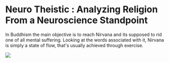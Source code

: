 # Neuro Theistic : Analyzing Religion From a Neuroscience Standpoint

In Buddhism the main objective is to reach Nirvana and its supposed to rid one of all mental suffering. Looking at the words associated with it, Nirvana is simply a state of flow, that's usually achieved through exercise. 

![](https://i.redd.it/dh8cwxg8b8w61.png)

